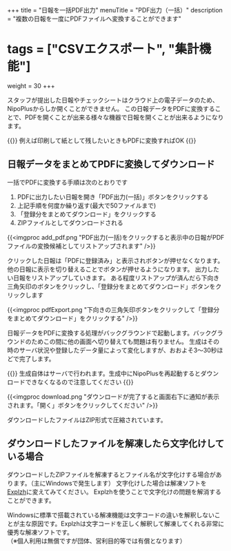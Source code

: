 +++
title = "日報を一括PDF出力"
menuTitle = "PDF出力（一括）"
description = "複数の日報を一度にPDFファイルへ変換することができます"
# tags = ["CSVエクスポート", "集計機能"]
weight = 30
+++

スタッフが提出した日報やチェックシートはクラウド上の電子データのため、NipoPlusからしか開くことができません。
この日報データをPDFに変換することで、PDFを開くことが出来る様々な機器で日報を開くことが出来るようになります。

{{<alice pos="right" icon="ok">}}
例えば印刷して紙として残したいときもPDFに変換すればOK
{{</alice>}}

## 日報データをまとめてPDFに変換してダウンロード

一括でPDFに変換する手順は次のとおりです

1. PDFに出力したい日報を開き「PDF出力(一括)」ボタンをクリックする
1. 上記手順を何度か繰り返す(最大で50ファイルまで)
1. 「登録分をまとめてダウンロード」をクリックする
1. ZIPファイルとしてダウンロードされる

{{<imgproc add_pdf.png "PDF出力(一括)をクリックすると表示中の日報がPDFファイルの変換候補としてリストアップされます" />}}

クリックした日報は「PDFに登録済み」と表示されボタンが押せなくなります。他の日報に表示を切り替えることでボタンが押せるようになります。
出力したい日報をリストアップしていきます。
ある程度リストアップが済んだら下向き三角矢印のボタンをクリックし、「登録分をまとめてダウンロード」ボタンをクリックします

{{<imgproc pdfExport.png "下向きの三角矢印ボタンをクリックして「登録分をまとめてダウンロード」をクリックする" />}}

日報データをPDFに変換する処理がバックグラウンドで起動します。バックグラウンドのためこの間に他の画面へ切り替えても問題は有りません。
生成はその時のサーバ状況や登録したデータ量によって変化しますが、おおよそ3〜30秒ほどで完了します。

{{<alice pos="right" icon="ok">}}
生成自体はサーバで行われます。生成中にNipoPlusを再起動するとダウンロードできなくなるので注意してください
{{</alice>}}

{{<imgproc download.png "ダウンロードが完了すると画面右下に通知が表示されます。「開く」ボタンをクリックしてください" />}}

ダウンロードしたファイルはZIP形式で圧縮されています。

## ダウンロードしたファイルを解凍したら文字化けしている場合

ダウンロードしたZIPファイルを解凍するとファイル名が文字化けする場合があります。（主にWindowsで発生します）
文字化けした場合は解凍ソフトを[Explzh](https://www.ponsoftware.com/)に変えてみてください。
Explzhを使うことで文字化けの問題を解消することができます。

Windowsに標準で搭載されている解凍機能は文字コードの違いを解釈しないことが主な原因です。Explzhは文字コードを正しく解釈して解凍してくれる非常に優秀な解凍ソフトです。  
（※個人利用は無償ですが団体、営利目的等では有償となります）
